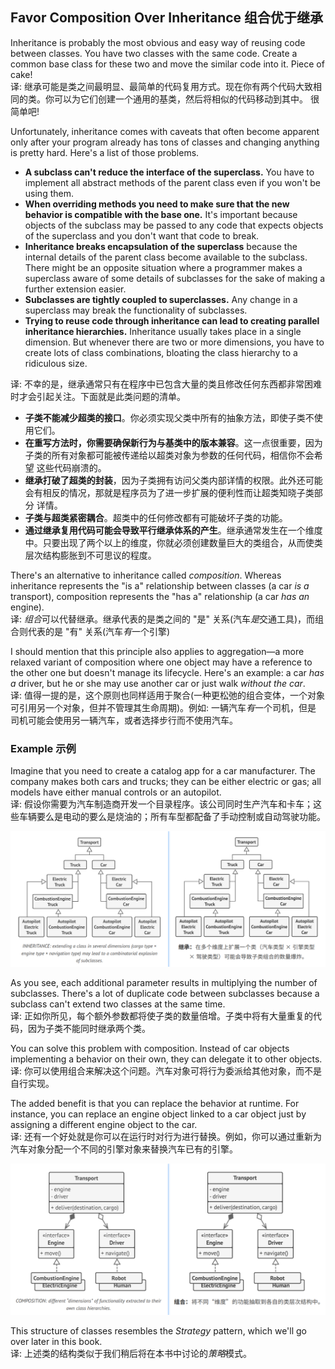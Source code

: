 ## Favor Composition Over Inheritance 组合优于继承
Inheritance is probably the most obvious and easy way of reusing code between classes. You have two classes with the
same code. Create a common base class for these two and move the similar code into it. Piece of cake!   
译: 继承可能是类之间最明显、最简单的代码复用方式。现在你有两个代码大致相同的类。你可以为它们创建一个通用的基类，然后将相似的代码移动到其中。
很简单吧!

Unfortunately, inheritance comes with caveats that often become apparent only after your program already has tons of
classes and changing anything is pretty hard. Here's a list of those problems.
- **A subclass can't reduce the interface of the superclass.** You have to implement all abstract methods of the parent 
class even if you won't be using them.
- **When overriding methods you need to make sure that the new behavior is compatible with the base one.** It's important
because objects of the subclass may be passed to any code that expects objects of the superclass and you don't want 
that code to break.
- **Inheritance breaks encapsulation of the superclass** because the internal details of the parent class become available 
to the subclass. There might be an opposite situation where a programmer makes a superclass aware of some details of 
subclasses for the sake of making a further extension easier.
- **Subclasses are tightly coupled to superclasses.** Any change in a superclass may break the functionality of subclasses.
- **Trying to reuse code through inheritance can lead to creating parallel inheritance hierarchies.** Inheritance usually 
takes place in a single dimension. But whenever there are two or more dimensions, you have to create lots of class 
combinations, bloating the class hierarchy to a ridiculous size.

译: 不幸的是，继承通常只有在程序中已包含大量的类且修改任何东西都非常困难时才会引起关注。下面就是此类问题的清单。
- **子类不能减少超类的接口**。你必须实现父类中所有的抽象方法，即使子类不使用它们。
- **在重写方法时，你需要确保新行为与基类中的版本兼容**。这一点很重要，因为子类的所有对象都可能被传递给以超类对象为参数的任何代码，相信你不会希望
这些代码崩溃的。
- **继承打破了超类的封装**，因为子类拥有访问父类内部详情的权限。此外还可能会有相反的情况，那就是程序员为了进一步扩展的便利性而让超类知晓子类部分
详情。
- **子类与超类紧密耦合**。超类中的任何修改都有可能破坏子类的功能。
- **通过继承复用代码可能会导致平行继承体系的产生**。继承通常发生在一个维度中。只要出现了两个以上的维度，你就必须创建数量巨大的类组合，从而使类
层次结构膨胀到不可思议的程度。


There's an alternative to inheritance called *composition*. Whereas inheritance represents the "is a" relationship 
between classes (a car *is a* transport), composition represents the "has a" relationship (a car *has an* engine).   
译: *组合*可以代替继承。继承代表的是类之间的 "是" 关系(汽车*是*交通工具)，而组合则代表的是 "有" 关系(汽车*有*一个引擎)

I should mention that this principle also applies to aggregation—a more relaxed variant of composition where one object
may have a reference to the other one but doesn't manage its lifecycle. Here's an example: a car *has a* driver, but he 
or she may use another car or just walk *without the car*.   
译: 值得一提的是，这个原则也同样适用于聚合(一种更松弛的组合变体，一个对象可引用另一个对象，但并不管理其生命周期)。例如: 一辆汽车*有*一个司机，但是
司机可能会使用另一辆汽车，或者选择步行而不使用汽车。


### Example 示例
Imagine that you need to create a catalog app for a car manufacturer. The company makes both cars and trucks; they can be
either electric or gas; all models have either manual controls or an autopilot.   
译: 假设你需要为汽车制造商开发一个目录程序。该公司同时生产汽车和卡车；这些车辆要么是电动的要么是烧油的；所有车型都配备了手动控制或自动驾驶功能。

![inheritance](../../../../../assets/uml_Transport_inheritance.png)

As you see, each additional parameter results in multiplying the number of subclasses. There's a lot of duplicate code
between subclasses because a subclass can't extend two classes at the same time.   
译: 正如你所见，每个额外参数都将使子类的数量倍增。子类中将有大量重复的代码，因为子类不能同时继承两个类。

You can solve this problem with composition. Instead of car objects implementing a behavior on their own, they can 
delegate it to other objects.   
译: 你可以使用组合来解决这个问题。汽车对象可将行为委派给其他对象，而不是自行实现。

The added benefit is that you can replace the behavior at runtime. For instance, you can replace an engine object linked 
to a car object just by assigning a different engine object to the car.   
译: 还有一个好处就是你可以在运行时对行为进行替换。例如，你可以通过重新为汽车对象分配一个不同的引擎对象来替换汽车已有的引擎。

![composition](../../../../../assets/uml_Transport_composition.png)

This structure of classes resembles the *Strategy* pattern, which we'll go over later in this book.   
译: 上述类的结构类似于我们稍后将在本书中讨论的*策略*模式。
